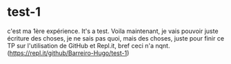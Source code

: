 # test-1
c'est ma 1ère expérience.
It's a test.
Voila maintenant, je vais pouvoir juste écriture des choses, je ne sais pas quoi, mais des choses, juste pour finir ce TP sur l'utilisation de GitHub et Repl.it, bref ceci n'a nqnt.
(https://repl.it/github/Barreiro-Hugo/test-1)
